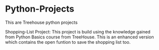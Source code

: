 # Python-Projects
This are Treehouse python projects

Shopping-List Project:
  This project is build using the knowledge gained from Python Basics course from TreeHouse. This is an enhanced version which contains
  the open funtion to save the shopping list too.
